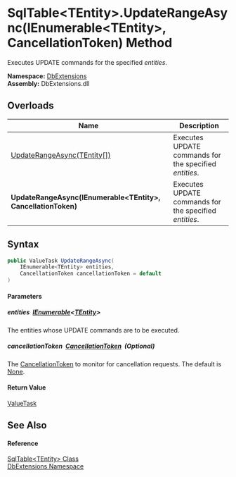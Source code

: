 SqlTable&lt;TEntity>.UpdateRangeAsync(IEnumerable&lt;TEntity>, CancellationToken) Method
========================================================================================
Executes UPDATE commands for the specified *entities*.
  
**Namespace:** [DbExtensions][1]  
**Assembly:** DbExtensions.dll

Overloads
---------

| Name                                                             | Description                                            |
| ---------------------------------------------------------------- | ------------------------------------------------------ |
| [UpdateRangeAsync(TEntity[])][2]                                 | Executes UPDATE commands for the specified *entities*. |
| **UpdateRangeAsync(IEnumerable&lt;TEntity>, CancellationToken)** | Executes UPDATE commands for the specified *entities*. |


Syntax
------

```csharp
public ValueTask UpdateRangeAsync(
	IEnumerable<TEntity> entities,
	CancellationToken cancellationToken = default
)
```

#### Parameters

##### *entities*  [IEnumerable][3]&lt;[TEntity][4]>
The entities whose UPDATE commands are to be executed.

##### *cancellationToken*  [CancellationToken][5]  (Optional)
The [CancellationToken][5] to monitor for cancellation requests. The default is [None][6].

#### Return Value
[ValueTask][7]

See Also
--------

#### Reference
[SqlTable&lt;TEntity> Class][4]  
[DbExtensions Namespace][1]  

[1]: ../README.md
[2]: UpdateRangeAsync_1.md
[3]: https://learn.microsoft.com/dotnet/api/system.collections.generic.ienumerable-1
[4]: README.md
[5]: https://learn.microsoft.com/dotnet/api/system.threading.cancellationtoken
[6]: https://learn.microsoft.com/dotnet/api/system.threading.cancellationtoken.none
[7]: https://learn.microsoft.com/dotnet/api/system.threading.tasks.valuetask
